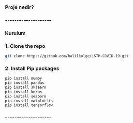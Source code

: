 ### Proje nedir?

### --------------------

### Kurulum

### 1. Clone the repo
```sh
git clone https://github.com/halilkolge/LSTM-COVID-19.git
```
### 2. Install Pip packages
```sh
pip install numpy
pip install pandas
pip install sklearn
pip install keras
pip install seaborn
pip install matplotlib
pip install tensorflow
```

### --------------------
